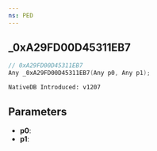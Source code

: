 ```yaml
---
ns: PED
---
```

## _0xA29FD00D45311EB7

```c
// 0xA29FD00D45311EB7
Any _0xA29FD00D45311EB7(Any p0, Any p1);
```

```
NativeDB Introduced: v1207
```

## Parameters
* **p0**:
* **p1**:
